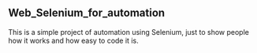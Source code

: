 ## Web_Selenium_for_automation

This is a simple project of automation using Selenium, just to show people how it works and how easy to code it is.
